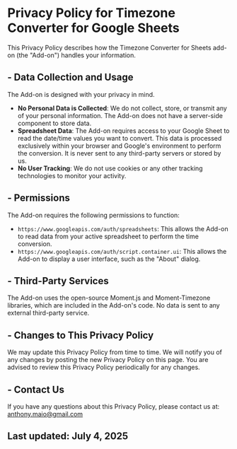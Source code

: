 # Privacy Policy for Timezone Converter for Google Sheets

This Privacy Policy describes how the Timezone Converter for Sheets add-on (the "Add-on") handles your information.

## -  Data Collection and Usage

The Add-on is designed with your privacy in mind.

- **No Personal Data is Collected**: We do not collect, store, or transmit any of your personal information. The Add-on does not have a server-side component to store data.
- **Spreadsheet Data**: The Add-on requires access to your Google Sheet to read the date/time values you want to convert. This data is processed exclusively within your browser and Google's environment to perform the conversion. It is never sent to any third-party servers or stored by us.
- **No User Tracking**: We do not use cookies or any other tracking technologies to monitor your activity.

## -  Permissions

The Add-on requires the following permissions to function:

- `https://www.googleapis.com/auth/spreadsheets`: This allows the Add-on to read data from your active spreadsheet to perform the time conversion.
- `https://www.googleapis.com/auth/script.container.ui`: This allows the Add-on to display a user interface, such as the "About" dialog.

## -  Third-Party Services

The Add-on uses the open-source Moment.js and Moment-Timezone libraries, which are included in the Add-on's code. No data is sent to any external third-party service.

## -  Changes to This Privacy Policy

We may update this Privacy Policy from time to time. We will notify you of any changes by posting the new Privacy Policy on this page. You are advised to review this Privacy Policy periodically for any changes.

## -  Contact Us

If you have any questions about this Privacy Policy, please contact us at: [anthony.maio@gmail.com](mailto:anthony.maio@gmail.com)

## Last updated: July 4, 2025
